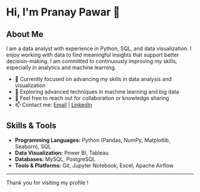 # Hi, I'm Pranay Pawar 👋

## About Me
I am a data analyst with experience in Python, SQL, and data visualization. I enjoy working with data to find meaningful insights that support better decision-making. I am committed to continuously improving my skills, especially in analytics and machine learning.

- 🔭 Currently focused on advancing my skills in data analysis and visualization
- 🌱 Exploring advanced techniques in machine learning and big data
- 💬 Feel free to reach out for collaboration or knowledge sharing
- 📫 Contact me: [Email](mailto:pranay.pawaar@gmail.com) | [LinkedIn](https://www.linkedin.com/in/pawar-pranay/)

## Skills & Tools
- **Programming Languages:** Python (Pandas, NumPy, Matplotlib, Seaborn), SQL
- **Data Visualization:** Power BI, Tableau 
- **Databases:** MySQL, PostgreSQL
- **Tools & Platforms:** Git, Jupyter Notebook, Excel, Apache Airflow 

---

Thank you for visiting my profile !
